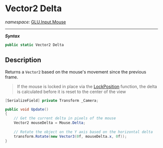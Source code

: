 ﻿# Vector2 Delta
*namespace:* [GLU.Input.Mouse](../mouse.md)

---
***Syntax***
```csharp
public static Vector2 Delta
```

## Description
Returns a `Vector2` based on the mouse's movement since the previous frame.

> If the mouse is locked in place via the [LockPosition](./LockPosition.md) function, the delta is calculated before it is reset to the center of the view

```csharp
[SerializeField] private Transform _Camera;

public void Update()
{
    // Get the current delta in pixels of the mouse
    Vector2 mouseDelta = Mouse.Delta;
    
    // Rotate the object on the Y axis based on the horizontal delta
    transform.Rotate(new Vector3(0f, mouseDelta.x, 0f));
}
```